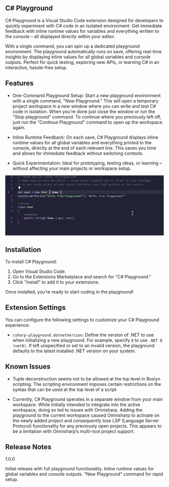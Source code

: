 ## C# Playground

C# Playground is a Visual Studio Code extension designed for developers to quickly experiment with C# code in an isolated environment. Get immediate feedback with inline runtime values for variables and everything written to the console – all displayed directly within your editor.

With a single command, you can spin up a dedicated playground environment. The playground automatically runs on save, offering real-time insights by displaying inline values for all global variables and console outputs. Perfect for quick testing, exploring new APIs, or learning C# in an interactive, hassle-free setup.

## Features

- One-Command Playground Setup: Start a new playground environment with a single command, "New Playground." This will open a temporary project workspace in a new window where you can write and test C# code in isolation. When you're done just close the window or run the "Stop playground" command. To continue where you previously left off, just run the "Continue Playground" command to open up the workspace again.

- Inline Runtime Feedback: On each save, C# Playground displays inline runtime values for all global variables and everything printed to the console, directly at the end of each relevant line. This saves you time and allows for immediate feedback without switching contexts.

- Quick Experimentation: Ideal for prototyping, testing ideas, or learning – without affecting your main projects or workspace setup.

![](/images/playground.gif)

## Installation

To install C# Playground:

1. Open Visual Studio Code.
2. Go to the Extensions Marketplace and search for "C# Playground."
3. Click "Install" to add it to your extensions.

Once installed, you’re ready to start coding in the playground!

## Extension Settings

You can configure the following settings to customize your C# Playground experience:

* `csharp-playground.dotnetVersion`: Define the version of .NET to use when initializing a new playground. For example, specify `8` to use `.NET 8 (net8)`. If left unspecified or set to an invalid version, the playground defaults to the latest installed .NET version on your system.

## Known Issues

- Tuple deconstruction seems not to be allowed at the top level in Roslyn scripting. The scripting environment imposes certain restrictions on the syntax that can be used at the top level of a script 

- Currently, C# Playground operates in a separate window from your main workspace. While initially intended to integrate into the active workspace, doing so led to issues with Omnisharp. Adding the playground to the current workspace caused Omnisharp to activate on the newly added project and consequently lose LSP (Language Server Protocol) functionality for any previously open projects. This appears to be a limitation with Omnisharp’s multi-root project support.


## Release Notes

1.0.0

Initial release with full playground functionality.
Inline runtime values for global variables and console outputs.
"New Playground" command for rapid setup.